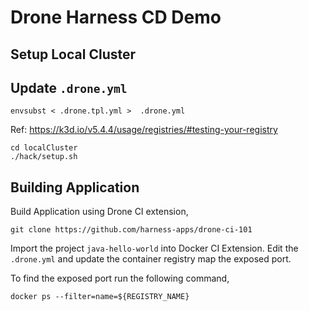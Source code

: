 # Drone Harness CD Demo

## Setup Local Cluster

## Update `.drone.yml`

```shell
envsubst < .drone.tpl.yml >  .drone.yml
```

Ref: <https://k3d.io/v5.4.4/usage/registries/#testing-your-registry>

```shell
cd localCluster
./hack/setup.sh
```

## Building Application

Build Application using Drone CI extension,

```shell
git clone https://github.com/harness-apps/drone-ci-101
```

Import the project `java-hello-world` into Docker CI Extension. Edit the `.drone.yml` and update the container registry map the exposed port.

To find the exposed port run the following command,

```shell
docker ps --filter=name=${REGISTRY_NAME}
```
